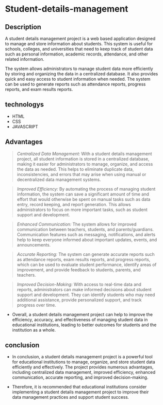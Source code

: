 # Student-details-management

## Description

A student details management project is a web based application designed to manage and store information about students. This system is useful for schools, colleges, and universities that need to keep track of student data such as personal information, academic records, attendance, and other related information.

The system allows administrators to manage student data more efficiently by storing and organizing the data in a centralized database. It also provides quick and easy access to student information when needed. The system can be used to generate reports such as attendance reports, progress reports, and exam results reports.

## technologys

* HTML
* CSS
* JAVASCRIPT

## Advantages

>*Centralized Data Management:* With a student details management project, all student information is stored in a centralized database, making it easier for administrators to manage, organize, and access the data as needed. This helps to eliminate duplicate data, inconsistencies, and errors that may arise when using manual or decentralized data management systems.

>*Improved Efficiency:* By automating the process of managing student information, the system can save a significant amount of time and effort that would otherwise be spent on manual tasks such as data entry, record keeping, and report generation. This allows administrators to focus on more important tasks, such as student support and development.

>*Enhanced Communication:* The system allows for improved communication between teachers, students, and parents/guardians. Communication features such as messaging, notifications, and alerts help to keep everyone informed about important updates, events, and announcements.

>*Accurate Reporting:* The system can generate accurate reports such as attendance reports, exam results reports, and progress reports, which can be used to evaluate student performance, identify areas of improvement, and provide feedback to students, parents, and teachers.

>*Improved Decision-Making:* With access to real-time data and reports, administrators can make informed decisions about student support and development. They can identify students who may need additional assistance, provide personalized support, and track progress over time.

* Overall, a student details management project can help to improve the efficiency, accuracy, and effectiveness of managing student data in educational institutions, leading to better outcomes for students and the institution as a whole.

## conclusion

* In conclusion, a student details management project is a powerful tool for educational institutions to manage, organize, and store student data efficiently and effectively. The project provides numerous advantages, including centralized data management, improved efficiency, enhanced communication, accurate reporting, and improved decision-making.

* Therefore, it is recommended that educational institutions consider implementing a student details management project to improve their data management practices and support student success.
